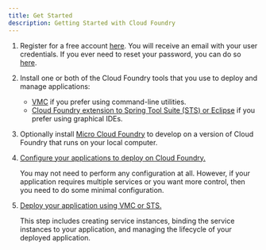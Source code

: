 ```yaml
---
title: Get Started
description: Getting Started with Cloud Foundry
---
```


1. Register for a free account [here](http://my.cloudfoundry.com/signup). You will receive an email with your user credentials.
If you ever need to reset your password, you can do so [here](http://my.cloudfoundry.com/passwd).

2. Install one or both of the Cloud Foundry tools that you use to deploy and manage applications:

	+ [VMC](/tools/vmc/installing-vmc.html) if you prefer using command-line utilities.
	+ [Cloud Foundry extension to Spring Tool Suite (STS) or Eclipse](/tools/STS/configuring-STS.html) if you prefer using graphical IDEs.

3. Optionally install [Micro Cloud Foundry](/infrastructure/micro/installing-mcf.html) to develop on a version of Cloud Foundry that runs on your local computer.

4. [Configure your applications to deploy on Cloud Foundry.](frameworks.html)

    You may not need to perform any configuration at all. However, if your
    application requires multiple services or you want more control, then
    you need to do some minimal configuration.

5. [Deploy your application using VMC or STS.](/tools/deploying-apps.html)

    This step includes creating service instances, binding the service
    instances to your application, and managing the lifecycle of your
    deployed application.